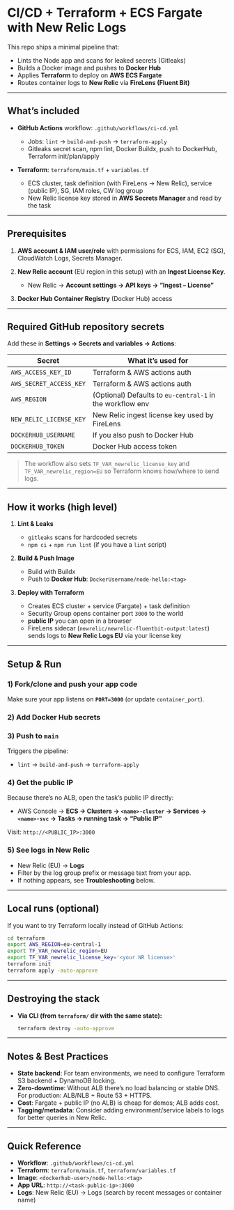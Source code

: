 # CI/CD + Terraform + ECS Fargate with New Relic Logs

This repo ships a minimal pipeline that:

* Lints the Node app and scans for leaked secrets (Gitleaks)
* Builds a Docker image and pushes to **Docker Hub** 
* Applies **Terraform** to deploy on **AWS ECS Fargate**
* Routes container logs to **New Relic** via **FireLens (Fluent Bit)**

---

## What’s included

* **GitHub Actions** workflow: `.github/workflows/ci-cd.yml`

  * Jobs: `lint` → `build-and-push` → `terraform-apply`
  * Gitleaks secret scan, npm lint, Docker Buildx, push to DockerHub, Terraform init/plan/apply
* **Terraform**: `terraform/main.tf` + `variables.tf`

  * ECS cluster, task definition (with FireLens → New Relic), service (public IP), SG, IAM roles, CW log group
  * New Relic license key stored in **AWS Secrets Manager** and read by the task

---

## Prerequisites

1. **AWS account & IAM user/role** with permissions for ECS, IAM, EC2 (SG), CloudWatch Logs, Secrets Manager.
2. **New Relic account** (EU region in this setup) with an **Ingest License Key**.

   * New Relic → **Account settings → API keys → “Ingest – License”**
3. **Docker Hub Container Registry** (Docker Hub) access 

---

## Required GitHub repository secrets

Add these in **Settings → Secrets and variables → Actions**:

| Secret                  | What it’s used for                                        |
| ----------------------- | --------------------------------------------------------- |
| `AWS_ACCESS_KEY_ID`     | Terraform & AWS actions auth                              |
| `AWS_SECRET_ACCESS_KEY` | Terraform & AWS actions auth                              |
| `AWS_REGION`            | (Optional) Defaults to `eu-central-1` in the workflow env |
| `NEW_RELIC_LICENSE_KEY` | New Relic ingest license key used by FireLens             |
| `DOCKERHUB_USERNAME`    | If you also push to Docker Hub                 |
| `DOCKERHUB_TOKEN`       | Docker Hub access token                        |

> The workflow also sets `TF_VAR_newrelic_license_key` and `TF_VAR_newrelic_region=EU` so Terraform knows how/where to send logs.

---

## How it works (high level)

1. **Lint & Leaks**

   * `gitleaks` scans for hardcoded secrets
   * `npm ci` + `npm run lint` (if you have a `lint` script)

2. **Build & Push Image**

   * Build with Buildx
   * Push to **Docker Hub**: `DockerUsername/node-hello:<tag>`

3. **Deploy with Terraform**

   * Creates ECS cluster + service (Fargate) + task definition
   * Security Group opens container port `3000` to the world
   * **public IP** you can open in a browser
   * FireLens sidecar (`newrelic/newrelic-fluentbit-output:latest`) sends logs to **New Relic Logs EU** via your license key

---


## Setup & Run

### 1) Fork/clone and push your app code

Make sure your app listens on **`PORT=3000`** (or update `container_port`).

### 2) Add Docker Hub secrets

### 3) Push to `main`

Triggers the pipeline:

* `lint` → `build-and-push` → `terraform-apply`

### 4) Get the public IP

Because there’s no ALB, open the task’s public IP directly:

* AWS Console → **ECS → Clusters → `<name>-cluster` → Services → `<name>-svc` → Tasks → running task → “Public IP”**

Visit: `http://<PUBLIC_IP>:3000`

### 5) See logs in New Relic

* New Relic (EU) → **Logs**
* Filter by the log group prefix or message text from your app.
* If nothing appears, see **Troubleshooting** below.

---

## Local runs (optional)

If you want to try Terraform locally instead of GitHub Actions:

```bash
cd terraform
export AWS_REGION=eu-central-1
export TF_VAR_newrelic_region=EU
export TF_VAR_newrelic_license_key='<your NR license>'
terraform init
terraform apply -auto-approve
```

---

## Destroying the stack

* **Via CLI (from `terraform/` dir with the same state):**

  ```bash
  terraform destroy -auto-approve
  ```

---

## Notes & Best Practices

* **State backend**: For team environments, we need to configure Terraform S3 backend + DynamoDB locking.
* **Zero-downtime**: Without ALB there’s no load balancing or stable DNS. For production: ALB/NLB + Route 53 + HTTPS.
* **Cost**: Fargate + public IP (no ALB) is cheap for demos; ALB adds cost.
* **Tagging/metadata**: Consider adding environment/service labels to logs for better queries in New Relic.

---

## Quick Reference

* **Workflow**: `.github/workflows/ci-cd.yml`
* **Terraform**: `terraform/main.tf`, `terraform/variables.tf`
* **Image**: `<dockerhub-user>/node-hello:<tag>`
* **App URL**: `http://<task-public-ip>:3000`
* **Logs**: New Relic (EU) → Logs (search by recent messages or container name)